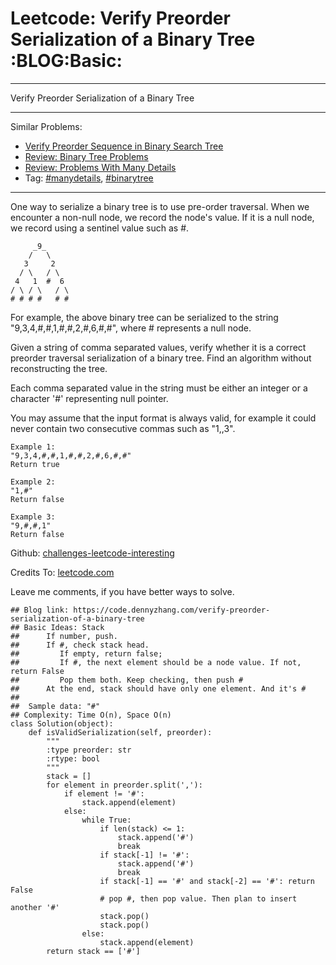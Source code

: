 # Leetcode: Verify Preorder Serialization of a Binary Tree     :BLOG:Basic:


---

Verify Preorder Serialization of a Binary Tree  

---

Similar Problems:  
-   [Verify Preorder Sequence in Binary Search Tree](https://code.dennyzhang.com/verify-preorder-sequence-in-binary-search-tree)
-   [Review: Binary Tree Problems](https://code.dennyzhang.com/review-binarytree)
-   [Review: Problems With Many Details](https://code.dennyzhang.com/review-manydetails)
-   Tag: [#manydetails](https://code.dennyzhang.com/tag/manydetails),  [#binarytree](https://code.dennyzhang.com/tag/binarytree)

---

One way to serialize a binary tree is to use pre-order traversal. When we encounter a non-null node, we record the node's value. If it is a null node, we record using a sentinel value such as #.  

         _9_
        /   \
       3     2
      / \   / \
     4   1  #  6
    / \ / \   / \
    # # # #   # #

For example, the above binary tree can be serialized to the string "9,3,4,#,#,1,#,#,2,#,6,#,#", where # represents a null node.  

Given a string of comma separated values, verify whether it is a correct preorder traversal serialization of a binary tree. Find an algorithm without reconstructing the tree.  

Each comma separated value in the string must be either an integer or a character '#' representing null pointer.  

You may assume that the input format is always valid, for example it could never contain two consecutive commas such as "1,,3".  

    Example 1:
    "9,3,4,#,#,1,#,#,2,#,6,#,#"
    Return true

    Example 2:
    "1,#"
    Return false

    Example 3:
    "9,#,#,1"
    Return false

Github: [challenges-leetcode-interesting](https://github.com/DennyZhang/challenges-leetcode-interesting/tree/master/verify-preorder-serialization-of-a-binary-tree)  

Credits To: [leetcode.com](https://leetcode.com/problems/verify-preorder-serialization-of-a-binary-tree/description/)  

Leave me comments, if you have better ways to solve.  

    ## Blog link: https://code.dennyzhang.com/verify-preorder-serialization-of-a-binary-tree
    ## Basic Ideas: Stack
    ##      If number, push.
    ##      If #, check stack head. 
    ##         If empty, return false; 
    ##         If #, the next element should be a node value. If not, return False
    ##         Pop them both. Keep checking, then push #
    ##      At the end, stack should have only one element. And it's #
    ##
    ##  Sample data: "#"
    ## Complexity: Time O(n), Space O(n)
    class Solution(object):
        def isValidSerialization(self, preorder):
            """
            :type preorder: str
            :rtype: bool
            """
            stack = []
            for element in preorder.split(','):
                if element != '#':
                    stack.append(element)
                else:
                    while True:
                        if len(stack) <= 1:
                            stack.append('#')
                            break
                        if stack[-1] != '#':
                            stack.append('#')
                            break
                        if stack[-1] == '#' and stack[-2] == '#': return False
                        # pop #, then pop value. Then plan to insert another '#'
                        stack.pop()
                        stack.pop()
                    else:
                        stack.append(element)
            return stack == ['#']